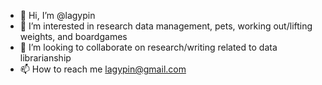 - 👋 Hi, I’m @lagypin
- 👀 I’m interested in research data management, pets, working out/lifting weights, and boardgames
- 💞️ I’m looking to collaborate on research/writing related to data librarianship
- 📫 How to reach me lagypin@gmail.com

<!---
lagypin/lagypin is a ✨ special ✨ repository because its `README.md` (this file) appears on your GitHub profile.
You can click the Preview link to take a look at your changes.
--->
